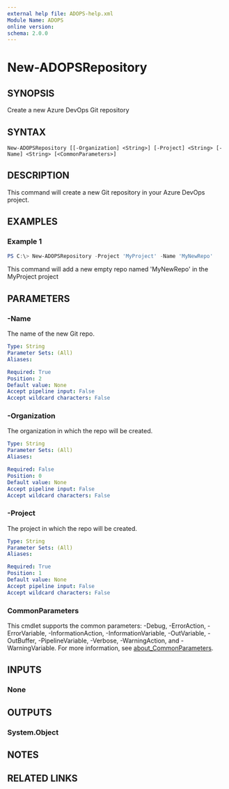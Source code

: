 ```yaml
---
external help file: ADOPS-help.xml
Module Name: ADOPS
online version:
schema: 2.0.0
---
```


# New-ADOPSRepository

## SYNOPSIS
Create a new Azure DevOps Git repository

## SYNTAX

```
New-ADOPSRepository [[-Organization] <String>] [-Project] <String> [-Name] <String> [<CommonParameters>]
```

## DESCRIPTION
This command will create a new Git repository in your Azure DevOps project.

## EXAMPLES

### Example 1
```powershell
PS C:\> New-ADOPSRepository -Project 'MyProject' -Name 'MyNewRepo'
```

This command will add a new empty repo named 'MyNewRepo' in the MyProject project

## PARAMETERS

### -Name
The name of the new Git repo.

```yaml
Type: String
Parameter Sets: (All)
Aliases:

Required: True
Position: 2
Default value: None
Accept pipeline input: False
Accept wildcard characters: False
```

### -Organization
The organization in which the repo will be created.

```yaml
Type: String
Parameter Sets: (All)
Aliases:

Required: False
Position: 0
Default value: None
Accept pipeline input: False
Accept wildcard characters: False
```

### -Project
The project in which the repo will be created.

```yaml
Type: String
Parameter Sets: (All)
Aliases:

Required: True
Position: 1
Default value: None
Accept pipeline input: False
Accept wildcard characters: False
```

### CommonParameters
This cmdlet supports the common parameters: -Debug, -ErrorAction, -ErrorVariable, -InformationAction, -InformationVariable, -OutVariable, -OutBuffer, -PipelineVariable, -Verbose, -WarningAction, and -WarningVariable. For more information, see [about_CommonParameters](http://go.microsoft.com/fwlink/?LinkID=113216).

## INPUTS

### None

## OUTPUTS

### System.Object
## NOTES

## RELATED LINKS
